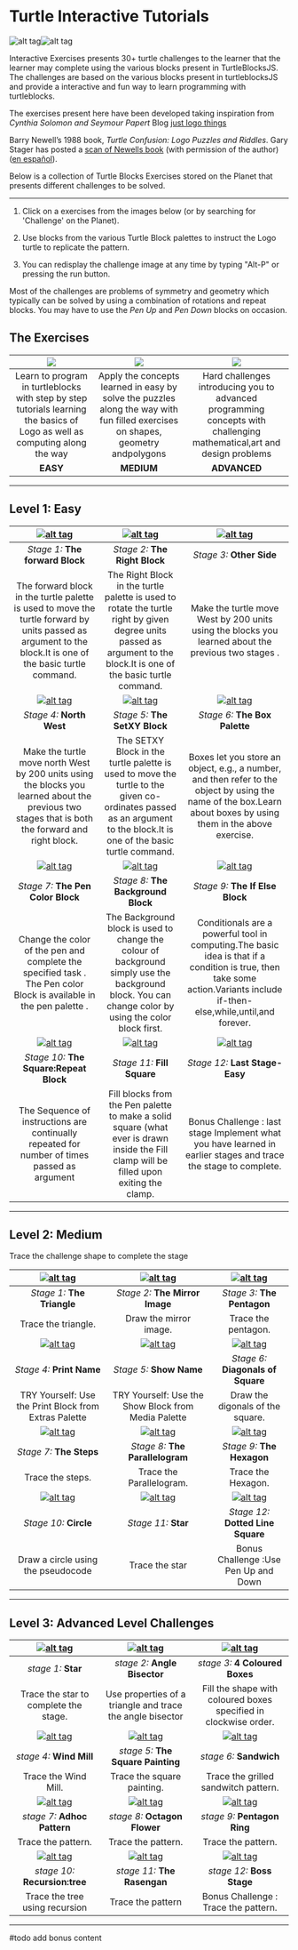 Turtle Interactive Tutorials
================

![alt tag](https://rawgithub.com/sugarlabs/turtleblocksjs/master/guide/Turtle-a.png "Turtle")![alt tag](https://rawgithub.com/sugarlabs/turtleblocksjs/master/guide/Turtle-b.png "Confusion")

Interactive Exercises  presents 30+ turtle  challenges to the learner that the learner may complete using the various blocks present in TurtleBlocksJS.
The challenges are based on the various blocks present in turtleblocksJS and provide a interactive and fun way to learn programming with turtleblocks. 

The exercises present here have been developed taking inspiration from
*Cynthia Solomon and Seymour Papert* Blog  [just logo things](https://logothings.github.io/logothings/)

Barry Newell’s 1988 book, *Turtle Confusion: Logo Puzzles and
Riddles*. Gary Stager has posted a [scan of Newells book](http://constructingmodernknowledge.com/tcbook.pdf) (with
permission of the author) ([en español](http://github.com/downloads/humitos/turtle-confusion-es/la-confusion-de-la-tortuga.pdf)).

Below is a collection of Turtle Blocks Exercises  stored on the Planet
that presents different challenges to be solved.

----

1. Click on a exercises from the images below (or by searching for
'Challenge' on the Planet).

2. Use blocks from the various Turtle Block palettes to instruct the
Logo turtle to replicate the pattern.

3. You can redisplay the challenge image at any time by typing "Alt-P" or pressing the run button.

Most of the challenges are problems of symmetry and geometry which
typically can be solved by using a combination of rotations and repeat
blocks. You may have to use the *Pen Up* and *Pen Down* blocks on
occasion.

The Exercises
--------------
| ![](https://github.com/vaibhavdaren/turtleblocksjs/blob/tutorials/tutcompsite/basic.PNG)            |    ![](https://github.com/vaibhavdaren/turtleblocksjs/blob/tutorials/tutcompsite/mediumformatted.PNG) |![](https://github.com/vaibhavdaren/turtleblocksjs/blob/tutorials/tutcompsite/advanced.PNG)
:-------------------------:|:-------------------------:|:-------------------------:
Learn to program in turtleblocks with step by step tutorials learning the basics of Logo as well as computing along the way  |  Apply the concepts learned in easy by solve the puzzles along the way with fun filled exercises on shapes, geometry andpolygons |Hard challenges introducing you to advanced programming concepts with challenging mathematical,art and design problems
**EASY**  |  **MEDIUM**|  **ADVANCED**

-------------
## Level 1: Easy

| [![alt tag](https://github.com/vaibhavdaren/turtleblocksjs/blob/tutorials/tutcompsite/stage1.jpg "1")](https://turtle.sugarlabs.org/index.html?id=1529494618643297&run=True)       |   [![alt tag](https://github.com/vaibhavdaren/turtleblocksjs/blob/tutorials/tutcompsite/stage2.jpg "2")](https://turtle.sugarlabs.org/index.html?id=1526567252260030) |[![alt tag](https://github.com/vaibhavdaren/turtleblocksjs/blob/tutorials/tutcompsite/stage3.jpg "3")](https://turtle.sugarlabs.org/index.html?id=1526567252260030)
:-------------------------:|:-------------------------:|:-------------------------:
*Stage 1:* **The forward Block**           |*Stage 2:* **The Right Block**         |*Stage 3:* **Other Side**
The forward block in the turtle palette is used to move the turtle forward by units passed as argument to the block.It is one of the basic turtle command.  |  The Right Block in the turtle palette is used to rotate the turtle right by given degree units passed as argument to the block.It is one of the basic turtle command.|Make the turtle move West by 200 units using the blocks you learned about the previous two stages .
| [![alt tag](https://github.com/vaibhavdaren/turtleblocksjs/blob/tutorials/tutcompsite/stage4.jpg "4")](https://turtle.sugarlabs.org/index.html?id=1526567252260030)       |   [![alt tag](https://github.com/vaibhavdaren/turtleblocksjs/blob/tutorials/tutcompsite/level1stage5.png "5")](https://turtle.sugarlabs.org/index.html?id=1526567252260030) |[![alt tag](https://github.com/vaibhavdaren/turtleblocksjs/blob/tutorials/tutcompsite/stage6.jpg "6")](https://turtle.sugarlabs.org/index.html?id=1526567252260030)
*Stage 4:* **North West**           |*Stage 5:* **The SetXY Block**         |*Stage 6:* **The Box Palette**
Make the turtle move north West by 200 units using the blocks you learned about the previous two stages that is both the forward and right block. |  The SETXY Block in the turtle palette is used to move the turtle to the given co-ordinates passed as an argument to the block.It is one of the basic turtle command.| Boxes let you store an object, e.g., a number, and then refer to the object by using the name of the box.Learn about boxes by using them in the above exercise.
| [![alt tag](https://github.com/vaibhavdaren/turtleblocksjs/blob/tutorials/tutcompsite/stage7.jpg "7")](https://turtle.sugarlabs.org/index.html?id=1526567252260030)       |   [![alt tag](https://github.com/vaibhavdaren/turtleblocksjs/blob/tutorials/tutcompsite/stage8.jpg "8")](https://turtle.sugarlabs.org/index.html?id=1526567252260030) |[![alt tag](https://github.com/vaibhavdaren/turtleblocksjs/blob/tutorials/tutcompsite/level1stage9.jpg "9")](https://turtle.sugarlabs.org/index.html?id=1526567252260030)
*Stage 7:* **The Pen Color Block**           |*Stage 8:* **The Background Block**         |*Stage 9:* **The If Else Block**
Change  the color of the pen and complete the specified task . The Pen color Block is available in the pen palette . |  The Background block is used to change the colour of background simply use the background block. You can change color by using the color block first.|Conditionals are a powerful tool in computing.The basic idea is that if a condition is true, then take some action.Variants include  if-then-else,while,until,and forever. 
| [![alt tag](https://github.com/vaibhavdaren/turtleblocksjs/blob/tutorials/tutcompsite/stage10.png "10")](https://turtle.sugarlabs.org/index.html?id=1526567252260030)       |   [![alt tag](https://github.com/vaibhavdaren/turtleblocksjs/blob/tutorials/tutcompsite/levlel1stage11.png "11")](https://turtle.sugarlabs.org/index.html?id=1526567252260030) |[![alt tag](https://github.com/vaibhavdaren/turtleblocksjs/blob/tutorials/tutcompsite/stage12.png "12")](https://turtle.sugarlabs.org/index.html?id=1526567252260030)
*Stage 10:* **The Square:Repeat Block**            |*Stage 11:* **Fill Square**         |*Stage 12:* **Last Stage-Easy**
The Sequence of instructions are continually repeated for number of times passed as argument| Fill blocks from the Pen palette to make a solid square (what ever is drawn inside the Fill clamp will be filled upon exiting the clamp.|Bonus Challenge : last stage Implement what you have learned in earlier stages and trace the stage to complete.




-------------
## Level 2: Medium
Trace the challenge shape to complete the stage 

| [![alt tag](https://github.com/vaibhavdaren/turtleblocksjs/blob/tutorials/tutcompsite/l2stage1.png "1")](https://turtle.sugarlabs.org/index.html?id=1529494618643297&run=True)       |   [![alt tag](https://github.com/vaibhavdaren/turtleblocksjs/blob/tutorials/tutcompsite/l2stage2.png "2")](https://turtle.sugarlabs.org/index.html?id=1526567252260030) |[![alt tag](https://github.com/vaibhavdaren/turtleblocksjs/blob/tutorials/tutcompsite/l2stage3.png "3")](https://turtle.sugarlabs.org/index.html?id=1526567252260030)
:-------------------------:|:-------------------------:|:-------------------------:
*Stage 1:* **The Triangle**           |*Stage 2:* **The Mirror Image**         |*Stage 3:* **The Pentagon**
Trace the triangle.  |  Draw the mirror image.| Trace the pentagon.
| [![alt tag](https://github.com/vaibhavdaren/turtleblocksjs/blob/tutorials/tutcompsite/l2stage4.png "4")](https://turtle.sugarlabs.org/index.html?id=1526567252260030)       |   [![alt tag](https://github.com/vaibhavdaren/turtleblocksjs/blob/tutorials/tutcompsite/l2stage5.png "5")](https://turtle.sugarlabs.org/index.html?id=1526567252260030) |[![alt tag](https://github.com/vaibhavdaren/turtleblocksjs/blob/tutorials/tutcompsite/level2stage6.jpg "6")](https://turtle.sugarlabs.org/index.html?id=1526567252260030)
*Stage 4:* **Print Name**           |*Stage 5:* **Show Name**         |*Stage 6:* **Diagonals of Square**
TRY Yourself: Use the Print Block from Extras Palette |TRY Yourself: Use the Show Block from Media Palette| Draw the digonals of the square.
| [![alt tag](https://github.com/vaibhavdaren/turtleblocksjs/blob/tutorials/tutcompsite/level2stage7.png "7")](https://turtle.sugarlabs.org/index.html?id=1526567252260030)       |   [![alt tag](https://github.com/vaibhavdaren/turtleblocksjs/blob/tutorials/tutcompsite/l2stage8.png "8")](https://turtle.sugarlabs.org/index.html?id=1526567252260030) |[![alt tag](https://github.com/vaibhavdaren/turtleblocksjs/blob/tutorials/tutcompsite/l2stage9.png "9")](https://turtle.sugarlabs.org/index.html?id=1526567252260030)
*Stage 7:* **The Steps**           |*Stage 8:* **The Parallelogram**         |*Stage 9:* **The Hexagon**
Trace the steps. |  Trace the Parallelogram. | Trace the Hexagon.
| [![alt tag](https://github.com/vaibhavdaren/turtleblocksjs/blob/tutorials/tutcompsite/stage11.png "10")](https://turtle.sugarlabs.org/index.html?id=1526567252260030)       |   [![alt tag](https://github.com/vaibhavdaren/turtleblocksjs/blob/tutorials/tutcompsite/l2stage11.png "11")](https://turtle.sugarlabs.org/index.html?id=1526567252260030) |[![alt tag](https://github.com/vaibhavdaren/turtleblocksjs/blob/tutorials/tutcompsite/l2stage12.png "12")](https://turtle.sugarlabs.org/index.html?id=1526567252260030)
*Stage 10:* **Circle**            |*Stage 11:* **Star**         |*Stage 12:* **Dotted Line Square**
Draw a circle using the pseudocode | Trace the star |Bonus Challenge :Use Pen Up and Down

-------------

## Level 3: Advanced Level Challenges

| [![alt tag](https://github.com/vaibhavdaren/turtleblocksjs/blob/tutorials/tutcompsite/level3stage1.png "1")](https://turtle.sugarlabs.org/index.html?id=1529494618643297&run=True)       |   [![alt tag](https://github.com/vaibhavdaren/turtleblocksjs/blob/tutorials/tutcompsite/level3stage2.png "2")](https://turtle.sugarlabs.org/index.html?id=1526567252260030) |[![alt tag](https://github.com/vaibhavdaren/turtleblocksjs/blob/tutorials/tutcompsite/level3stage3.png "3")](https://turtle.sugarlabs.org/index.html?id=1526567252260030)
:-------------------------:|:-------------------------:|:-------------------------:
*stage 1:* **Star**           |*stage 2:* **Angle Bisector**         |*stage 3:* **4 Coloured Boxes**
Trace the star to complete the stage.  | Use properties of a triangle and trace the angle bisector |Fill the shape with coloured boxes specified in clockwise order.
| [![alt tag](https://github.com/vaibhavdaren/turtleblocksjs/blob/tutorials/tutcompsite/level3stage4.png "4")](https://turtle.sugarlabs.org/index.html?id=1526567252260030)       |   [![alt tag](https://github.com/vaibhavdaren/turtleblocksjs/blob/tutorials/tutcompsite/level3stage5.png "5")](https://turtle.sugarlabs.org/index.html?id=1526567252260030) |[![alt tag](https://github.com/vaibhavdaren/turtleblocksjs/blob/tutorials/tutcompsite/level3stage6.png "6")](https://turtle.sugarlabs.org/index.html?id=1526567252260030)
*stage 4:* **Wind Mill**           |*stage 5:* **The Square Painting**         |*stage 6:* **Sandwich**
Trace the Wind Mill. |  Trace the square painting. | Trace the grilled sandwitch pattern.
| [![alt tag](https://github.com/vaibhavdaren/turtleblocksjs/blob/tutorials/tutcompsite/level3stage7.png "7")](https://turtle.sugarlabs.org/index.html?id=1526567252260030)       |   [![alt tag](https://github.com/vaibhavdaren/turtleblocksjs/blob/tutorials/tutcompsite/level3stage8.png "8")](https://turtle.sugarlabs.org/index.html?id=1526567252260030) |[![alt tag](https://github.com/vaibhavdaren/turtleblocksjs/blob/tutorials/tutcompsite/level3stage9.png "9")](https://turtle.sugarlabs.org/index.html?id=1526567252260030)
*stage 7:* **Adhoc Pattern**           |*stage 8:* **Octagon Flower**         |*stage 9:* **Pentagon Ring**
Trace the  pattern. |  Trace the  pattern. |Trace the  pattern.  
| [![alt tag](https://github.com/vaibhavdaren/turtleblocksjs/blob/tutorials/tutcompsite/level3stage10.png "10")](https://turtle.sugarlabs.org/index.html?id=1526567252260030)       |   [![alt tag](https://github.com/vaibhavdaren/turtleblocksjs/blob/tutorials/tutcompsite/level3stage11.png "11")](https://turtle.sugarlabs.org/index.html?id=1526567252260030) |[![alt tag](https://github.com/vaibhavdaren/turtleblocksjs/blob/tutorials/tutcompsite/level3stage12.PNG "12")](https://turtle.sugarlabs.org/index.html?id=1526567252260030)
*stage 10:* **Recursion:tree**            |*stage 11:* **The Rasengan**         |*stage 12:* **Boss Stage**
Trace the tree using recursion| Trace the  pattern |Bonus Challenge : Trace the  pattern. 

------
#todo add bonus content
